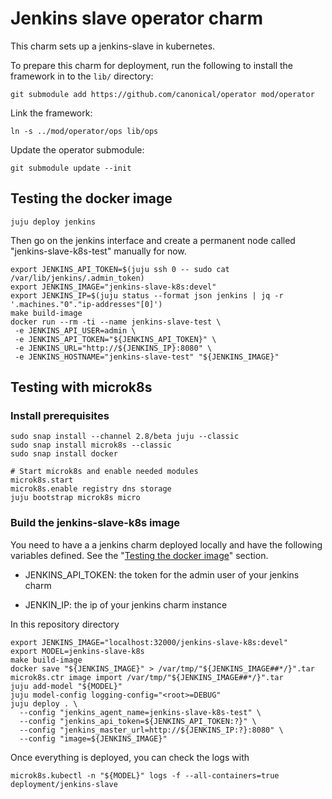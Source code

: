 # Jenkins slave operator charm
This charm sets up a jenkins-slave in kubernetes.

To prepare this charm for deployment, run the following to install the
framework in to the `lib/` directory:

```
git submodule add https://github.com/canonical/operator mod/operator
```

Link the framework:
```
ln -s ../mod/operator/ops lib/ops
```

Update the operator submodule:
```
git submodule update --init
```

## Testing the docker image

```
juju deploy jenkins
```

Then go on the jenkins interface and create a permanent node called "jenkins-slave-k8s-test" manually for now.

```
export JENKINS_API_TOKEN=$(juju ssh 0 -- sudo cat /var/lib/jenkins/.admin_token)
export JENKINS_IMAGE="jenkins-slave-k8s:devel"
export JENKINS_IP=$(juju status --format json jenkins | jq -r '.machines."0"."ip-addresses"[0]')
make build-image
docker run --rm -ti --name jenkins-slave-test \
 -e JENKINS_API_USER=admin \
 -e JENKINS_API_TOKEN="${JENKINS_API_TOKEN}" \
 -e JENKINS_URL="http://${JENKINS_IP}:8080" \
 -e JENKINS_HOSTNAME="jenkins-slave-test" "${JENKINS_IMAGE}"
```

## Testing with microk8s

### Install prerequisites
```
sudo snap install --channel 2.8/beta juju --classic
sudo snap install microk8s --classic
sudo snap install docker

# Start microk8s and enable needed modules
microk8s.start
microk8s.enable registry dns storage
juju bootstrap microk8s micro
```

### Build the jenkins-slave-k8s image

You need to have a a jenkins charm deployed locally and have the following variables
defined. See the "[Testing the docker image](#testing-the-docker-image)" section.

* JENKINS_API_TOKEN: the token for the admin user of your jenkins charm

* JENKIN_IP: the ip of your jenkins charm instance

In this repository directory
```
export JENKINS_IMAGE="localhost:32000/jenkins-slave-k8s:devel"
export MODEL=jenkins-slave-k8s
make build-image
docker save "${JENKINS_IMAGE}" > /var/tmp/"${JENKINS_IMAGE##*/}".tar
microk8s.ctr image import /var/tmp/"${JENKINS_IMAGE##*/}".tar
juju add-model "${MODEL}"
juju model-config logging-config="<root>=DEBUG"
juju deploy . \
  --config "jenkins_agent_name=jenkins-slave-k8s-test" \
  --config "jenkins_api_token=${JENKINS_API_TOKEN:?}" \
  --config "jenkins_master_url=http://${JENKINS_IP:?}:8080" \
  --config "image=${JENKINS_IMAGE}"
```

Once everything is deployed, you can check the logs with
```
microk8s.kubectl -n "${MODEL}" logs -f --all-containers=true deployment/jenkins-slave
```


